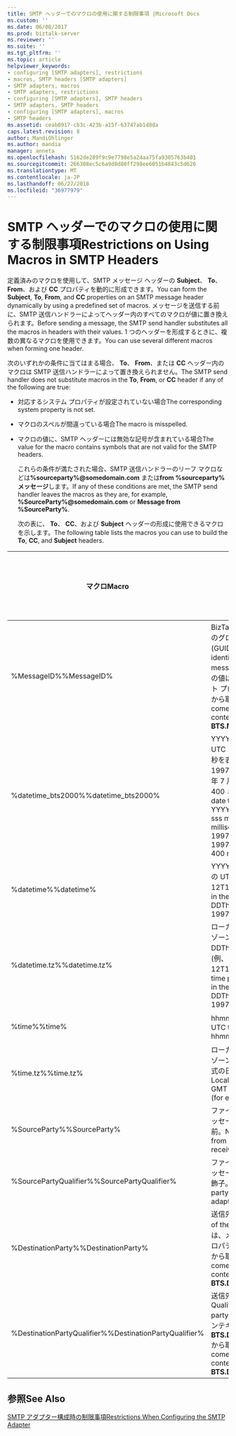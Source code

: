 ```yaml
---
title: SMTP ヘッダーでのマクロの使用に関する制限事項 |Microsoft Docs
ms.custom: ''
ms.date: 06/08/2017
ms.prod: biztalk-server
ms.reviewer: ''
ms.suite: ''
ms.tgt_pltfrm: ''
ms.topic: article
helpviewer_keywords:
- configuring [SMTP adapters], restrictions
- macros, SMTP headers [SMTP adapters]
- SMTP adapters, macros
- SMTP adapters, restrictions
- configuring [SMTP adapters], SMTP headers
- SMTP adapters, SMTP headers
- configuring [SMTP adapters], macros
- SMTP headers
ms.assetid: ceab0917-cb3c-423b-a15f-63747ab1d8da
caps.latest.revision: 8
author: MandiOhlinger
ms.author: mandia
manager: anneta
ms.openlocfilehash: 5162de289f9c9e7798e5a24aa75fa9305763b401
ms.sourcegitcommit: 266308ec5c6a9d8d80ff298ee6051b4843c5d626
ms.translationtype: MT
ms.contentlocale: ja-JP
ms.lasthandoff: 06/27/2018
ms.locfileid: "36977979"
---
```

# <a name="restrictions-on-using-macros-in-smtp-headers"></a><span data-ttu-id="ccdc4-102">SMTP ヘッダーでのマクロの使用に関する制限事項</span><span class="sxs-lookup"><span data-stu-id="ccdc4-102">Restrictions on Using Macros in SMTP Headers</span></span>
<span data-ttu-id="ccdc4-103">定義済みのマクロを使用して、SMTP メッセージ ヘッダーの **Subject**、 **To**、 **From**、および **CC** プロパティを動的に形成できます。</span><span class="sxs-lookup"><span data-stu-id="ccdc4-103">You can form the **Subject**, **To**, **From**, and **CC** properties on an SMTP message header dynamically by using a predefined set of macros.</span></span> <span data-ttu-id="ccdc4-104">メッセージを送信する前に、SMTP 送信ハンドラーによってヘッダー内のすべてのマクロが値に置き換えられます。</span><span class="sxs-lookup"><span data-stu-id="ccdc4-104">Before sending a message, the SMTP send handler substitutes all the macros in headers with their values.</span></span> <span data-ttu-id="ccdc4-105">1 つのヘッダーを形成するときに、複数の異なるマクロを使用できます。</span><span class="sxs-lookup"><span data-stu-id="ccdc4-105">You can use several different macros when forming one header.</span></span>  
  
 <span data-ttu-id="ccdc4-106">次のいずれかの条件に当てはまる場合、 **To**、 **From**、または **CC** ヘッダー内のマクロは SMTP 送信ハンドラーによって置き換えられません。</span><span class="sxs-lookup"><span data-stu-id="ccdc4-106">The SMTP send handler does not substitute macros in the **To**, **From**, or **CC** header if any of the following are true:</span></span>  
  
- <span data-ttu-id="ccdc4-107">対応するシステム プロパティが設定されていない場合</span><span class="sxs-lookup"><span data-stu-id="ccdc4-107">The corresponding system property is not set.</span></span>  
  
- <span data-ttu-id="ccdc4-108">マクロのスペルが間違っている場合</span><span class="sxs-lookup"><span data-stu-id="ccdc4-108">The macro is misspelled.</span></span>  
  
- <span data-ttu-id="ccdc4-109">マクロの値に、SMTP ヘッダーには無効な記号が含まれている場合</span><span class="sxs-lookup"><span data-stu-id="ccdc4-109">The value for the macro contains symbols that are not valid for the SMTP headers.</span></span>  
  
  <span data-ttu-id="ccdc4-110">これらの条件が満たされた場合、SMTP 送信ハンドラーのリーフ マクロなどは<strong>%sourceparty%@somedomain.com</strong> または**from %sourceparty% メッセージ**します。</span><span class="sxs-lookup"><span data-stu-id="ccdc4-110">If any of these conditions are met, the SMTP send handler leaves the macros as they are, for example, <strong>%SourceParty%@somedomain.com</strong> or **Message from %SourceParty%**.</span></span>  
  
  <span data-ttu-id="ccdc4-111">次の表に、 **To**、 **CC**、および **Subject** ヘッダーの形成に使用できるマクロを示します。</span><span class="sxs-lookup"><span data-stu-id="ccdc4-111">The following table lists the macros you can use to build the **To**, **CC**, and **Subject** headers.</span></span>  
  
|<span data-ttu-id="ccdc4-112">マクロ</span><span class="sxs-lookup"><span data-stu-id="ccdc4-112">Macro</span></span>|<span data-ttu-id="ccdc4-113">説明</span><span class="sxs-lookup"><span data-stu-id="ccdc4-113">Description</span></span>|<span data-ttu-id="ccdc4-114">To での使用</span><span class="sxs-lookup"><span data-stu-id="ccdc4-114">For use with To</span></span>|<span data-ttu-id="ccdc4-115">CC での使用</span><span class="sxs-lookup"><span data-stu-id="ccdc4-115">For use with CC</span></span>|<span data-ttu-id="ccdc4-116">Subject での使用</span><span class="sxs-lookup"><span data-stu-id="ccdc4-116">For use with Subject</span></span>|  
|-----------|-----------------|---------------------|---------------------|--------------------------|  
|<span data-ttu-id="ccdc4-117">%MessageID%</span><span class="sxs-lookup"><span data-stu-id="ccdc4-117">%MessageID%</span></span>|<span data-ttu-id="ccdc4-118">BizTalk Server 内のメッセージのグローバル一意識別子 (GUID)。</span><span class="sxs-lookup"><span data-stu-id="ccdc4-118">Globally unique identifier (GUID) of the message in BizTalk Server.</span></span> <span data-ttu-id="ccdc4-119">この値は、メッセージ コンテキスト プロパティ **BTS.MessageID**から取得されます。</span><span class="sxs-lookup"><span data-stu-id="ccdc4-119">The value comes from the message context property **BTS.MessageID**.</span></span>|<span data-ttu-id="ccdc4-120">いいえ</span><span class="sxs-lookup"><span data-stu-id="ccdc4-120">No</span></span>|<span data-ttu-id="ccdc4-121">いいえ</span><span class="sxs-lookup"><span data-stu-id="ccdc4-121">No</span></span>|<span data-ttu-id="ccdc4-122">はい</span><span class="sxs-lookup"><span data-stu-id="ccdc4-122">Yes</span></span>|  
|<span data-ttu-id="ccdc4-123">%datetime_bts2000%</span><span class="sxs-lookup"><span data-stu-id="ccdc4-123">%datetime_bts2000%</span></span>|<span data-ttu-id="ccdc4-124">YYYYMMDDhhmmsss 形式の UTC 日時。sss は秒およびミリ秒を表します (たとえば、199707121035234 は 1997 年 7 月 12 日 10 時 35 分 23 秒 400 ミリ秒を表します)。</span><span class="sxs-lookup"><span data-stu-id="ccdc4-124">UTC date time in the format YYYYMMDDhhmmsss, where sss means seconds and milliseconds (for example, 199707121035234 means 1997/07/12, 10:35:23 and 400 milliseconds).</span></span>|<span data-ttu-id="ccdc4-125">いいえ</span><span class="sxs-lookup"><span data-stu-id="ccdc4-125">No</span></span>|<span data-ttu-id="ccdc4-126">いいえ</span><span class="sxs-lookup"><span data-stu-id="ccdc4-126">No</span></span>|<span data-ttu-id="ccdc4-127">はい</span><span class="sxs-lookup"><span data-stu-id="ccdc4-127">Yes</span></span>|  
|<span data-ttu-id="ccdc4-128">%datetime%</span><span class="sxs-lookup"><span data-stu-id="ccdc4-128">%datetime%</span></span>|<span data-ttu-id="ccdc4-129">YYYY-MM-DDThhmmss 形式の UTC の日時 (例、1997-07-12T103508)。</span><span class="sxs-lookup"><span data-stu-id="ccdc4-129">UTC date time in the format YYYY-MM-DDThhmmss (for example, 1997-07-12T103508).</span></span>|<span data-ttu-id="ccdc4-130">いいえ</span><span class="sxs-lookup"><span data-stu-id="ccdc4-130">No</span></span>|<span data-ttu-id="ccdc4-131">いいえ</span><span class="sxs-lookup"><span data-stu-id="ccdc4-131">No</span></span>|<span data-ttu-id="ccdc4-132">はい</span><span class="sxs-lookup"><span data-stu-id="ccdc4-132">Yes</span></span>|  
|<span data-ttu-id="ccdc4-133">%datetime.tz%</span><span class="sxs-lookup"><span data-stu-id="ccdc4-133">%datetime.tz%</span></span>|<span data-ttu-id="ccdc4-134">ローカルの日時に GMT のタイム ゾーンを加えた YYYY-MM-DDThhmmssTZD 形式の日時 (例、1997-07-12T103508+800)。</span><span class="sxs-lookup"><span data-stu-id="ccdc4-134">Local date time plus time zone from GMT in the format YYYY-MM-DDThhmmssTZD, (for example, 1997-07-12T103508+800).</span></span>|<span data-ttu-id="ccdc4-135">いいえ</span><span class="sxs-lookup"><span data-stu-id="ccdc4-135">No</span></span>|<span data-ttu-id="ccdc4-136">いいえ</span><span class="sxs-lookup"><span data-stu-id="ccdc4-136">No</span></span>|<span data-ttu-id="ccdc4-137">はい</span><span class="sxs-lookup"><span data-stu-id="ccdc4-137">Yes</span></span>|  
|<span data-ttu-id="ccdc4-138">%time%</span><span class="sxs-lookup"><span data-stu-id="ccdc4-138">%time%</span></span>|<span data-ttu-id="ccdc4-139">hhmmss 形式の UTC 時刻。</span><span class="sxs-lookup"><span data-stu-id="ccdc4-139">UTC time in the format hhmmss.</span></span>|<span data-ttu-id="ccdc4-140">いいえ</span><span class="sxs-lookup"><span data-stu-id="ccdc4-140">No</span></span>|<span data-ttu-id="ccdc4-141">いいえ</span><span class="sxs-lookup"><span data-stu-id="ccdc4-141">No</span></span>|<span data-ttu-id="ccdc4-142">はい</span><span class="sxs-lookup"><span data-stu-id="ccdc4-142">Yes</span></span>|  
|<span data-ttu-id="ccdc4-143">%time.tz%</span><span class="sxs-lookup"><span data-stu-id="ccdc4-143">%time.tz%</span></span>|<span data-ttu-id="ccdc4-144">ローカルの日付に GMT のタイム ゾーンを加えた hhmmssTZD 形式の日付 (例、124525+530)。</span><span class="sxs-lookup"><span data-stu-id="ccdc4-144">Local time plus time zone from GMT in the format hhmmssTZD (for example, 124525+530).</span></span>|<span data-ttu-id="ccdc4-145">いいえ</span><span class="sxs-lookup"><span data-stu-id="ccdc4-145">No</span></span>|<span data-ttu-id="ccdc4-146">いいえ</span><span class="sxs-lookup"><span data-stu-id="ccdc4-146">No</span></span>|<span data-ttu-id="ccdc4-147">はい</span><span class="sxs-lookup"><span data-stu-id="ccdc4-147">Yes</span></span>|  
|<span data-ttu-id="ccdc4-148">%SourceParty%</span><span class="sxs-lookup"><span data-stu-id="ccdc4-148">%SourceParty%</span></span>|<span data-ttu-id="ccdc4-149">ファイル アダプタが受信したメッセージの受信元パーティの名前。</span><span class="sxs-lookup"><span data-stu-id="ccdc4-149">Name of the source party from which the File adapter received the message.</span></span>|<span data-ttu-id="ccdc4-150">いいえ</span><span class="sxs-lookup"><span data-stu-id="ccdc4-150">No</span></span>|<span data-ttu-id="ccdc4-151">いいえ</span><span class="sxs-lookup"><span data-stu-id="ccdc4-151">No</span></span>|<span data-ttu-id="ccdc4-152">はい</span><span class="sxs-lookup"><span data-stu-id="ccdc4-152">Yes</span></span>|  
|<span data-ttu-id="ccdc4-153">%SourcePartyQualifier%</span><span class="sxs-lookup"><span data-stu-id="ccdc4-153">%SourcePartyQualifier%</span></span>|<span data-ttu-id="ccdc4-154">ファイル アダプタが受信したメッセージの受信元パーティの修飾子。</span><span class="sxs-lookup"><span data-stu-id="ccdc4-154">Qualifier of the source party from which the File adapter received the message.</span></span>|<span data-ttu-id="ccdc4-155">いいえ</span><span class="sxs-lookup"><span data-stu-id="ccdc4-155">No</span></span>|<span data-ttu-id="ccdc4-156">いいえ</span><span class="sxs-lookup"><span data-stu-id="ccdc4-156">No</span></span>|<span data-ttu-id="ccdc4-157">はい</span><span class="sxs-lookup"><span data-stu-id="ccdc4-157">Yes</span></span>|  
|<span data-ttu-id="ccdc4-158">%DestinationParty%</span><span class="sxs-lookup"><span data-stu-id="ccdc4-158">%DestinationParty%</span></span>|<span data-ttu-id="ccdc4-159">送信先パーティの名前。</span><span class="sxs-lookup"><span data-stu-id="ccdc4-159">Name of the destination party.</span></span> <span data-ttu-id="ccdc4-160">この値は、メッセージ コンテキスト プロパティ **BTS.DestinationParty**から取得されます。</span><span class="sxs-lookup"><span data-stu-id="ccdc4-160">The value comes from the message context property **BTS.DestinationParty**.</span></span>|<span data-ttu-id="ccdc4-161">はい</span><span class="sxs-lookup"><span data-stu-id="ccdc4-161">Yes</span></span>|<span data-ttu-id="ccdc4-162">はい</span><span class="sxs-lookup"><span data-stu-id="ccdc4-162">Yes</span></span>|<span data-ttu-id="ccdc4-163">はい</span><span class="sxs-lookup"><span data-stu-id="ccdc4-163">Yes</span></span>|  
|<span data-ttu-id="ccdc4-164">%DestinationPartyQualifier%</span><span class="sxs-lookup"><span data-stu-id="ccdc4-164">%DestinationPartyQualifier%</span></span>|<span data-ttu-id="ccdc4-165">送信先パーティの修飾子。</span><span class="sxs-lookup"><span data-stu-id="ccdc4-165">Qualifier of the destination party.</span></span> <span data-ttu-id="ccdc4-166">この値は、メッセージ コンテキスト プロパティ **BTS.DestinationPartyQualifier**から取得されます。</span><span class="sxs-lookup"><span data-stu-id="ccdc4-166">The value comes from the message context property **BTS.DestinationPartyQualifier**.</span></span>|<span data-ttu-id="ccdc4-167">いいえ</span><span class="sxs-lookup"><span data-stu-id="ccdc4-167">No</span></span>|<span data-ttu-id="ccdc4-168">いいえ</span><span class="sxs-lookup"><span data-stu-id="ccdc4-168">No</span></span>|<span data-ttu-id="ccdc4-169">はい</span><span class="sxs-lookup"><span data-stu-id="ccdc4-169">Yes</span></span>|  
  
## <a name="see-also"></a><span data-ttu-id="ccdc4-170">参照</span><span class="sxs-lookup"><span data-stu-id="ccdc4-170">See Also</span></span>  
 [<span data-ttu-id="ccdc4-171">SMTP アダプター構成時の制限事項</span><span class="sxs-lookup"><span data-stu-id="ccdc4-171">Restrictions When Configuring the SMTP Adapter</span></span>](../core/restrictions-when-configuring-the-smtp-adapter.md)